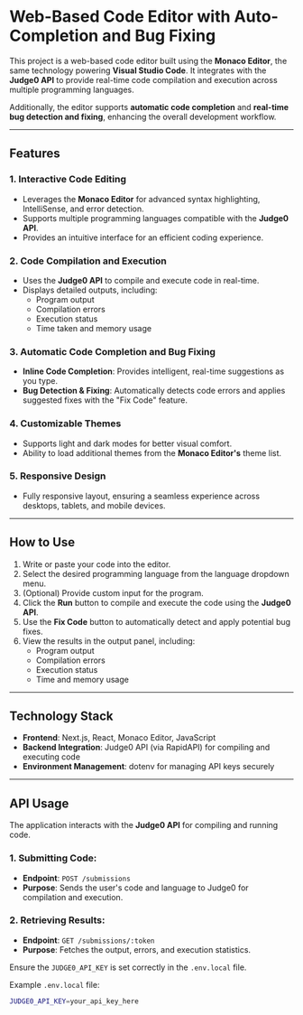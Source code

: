 # Web-Based Code Editor with Auto-Completion and Bug Fixing

This project is a web-based code editor built using the **Monaco Editor**, the same technology powering **Visual Studio Code**. It integrates with the **Judge0 API** to provide real-time code compilation and execution across multiple programming languages. 

Additionally, the editor supports **automatic code completion** and **real-time bug detection and fixing**, enhancing the overall development workflow.

---

## Features

### 1. Interactive Code Editing
- Leverages the **Monaco Editor** for advanced syntax highlighting, IntelliSense, and error detection.
- Supports multiple programming languages compatible with the **Judge0 API**.
- Provides an intuitive interface for an efficient coding experience.

### 2. Code Compilation and Execution
- Uses the **Judge0 API** to compile and execute code in real-time.
- Displays detailed outputs, including:
  - Program output
  - Compilation errors
  - Execution status
  - Time taken and memory usage

### 3. Automatic Code Completion and Bug Fixing
- **Inline Code Completion**: Provides intelligent, real-time suggestions as you type.
- **Bug Detection & Fixing**: Automatically detects code errors and applies suggested fixes with the "Fix Code" feature.
  
### 4. Customizable Themes
- Supports light and dark modes for better visual comfort.
- Ability to load additional themes from the **Monaco Editor's** theme list.

### 5. Responsive Design
- Fully responsive layout, ensuring a seamless experience across desktops, tablets, and mobile devices.

---

## How to Use

1. Write or paste your code into the editor.
2. Select the desired programming language from the language dropdown menu.
3. (Optional) Provide custom input for the program.
4. Click the **Run** button to compile and execute the code using the **Judge0 API**.
5. Use the **Fix Code** button to automatically detect and apply potential bug fixes.
6. View the results in the output panel, including:
   - Program output
   - Compilation errors
   - Execution status
   - Time and memory usage

---

## Technology Stack

- **Frontend**: Next.js, React, Monaco Editor, JavaScript
- **Backend Integration**: Judge0 API (via RapidAPI) for compiling and executing code
- **Environment Management**: dotenv for managing API keys securely

---

## API Usage

The application interacts with the **Judge0 API** for compiling and running code.

### 1. Submitting Code:
- **Endpoint**: `POST /submissions`
- **Purpose**: Sends the user's code and language to Judge0 for compilation and execution.

### 2. Retrieving Results:
- **Endpoint**: `GET /submissions/:token`
- **Purpose**: Fetches the output, errors, and execution statistics.

Ensure the `JUDGE0_API_KEY` is set correctly in the `.env.local` file.

Example `.env.local` file:

```bash
JUDGE0_API_KEY=your_api_key_here
